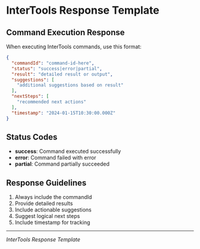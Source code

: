 # InterTools Response Template

## Command Execution Response

When executing InterTools commands, use this format:

```json
{
  "commandId": "command-id-here",
  "status": "success|error|partial",
  "result": "detailed result or output",
  "suggestions": [
    "additional suggestions based on result"
  ],
  "nextSteps": [
    "recommended next actions"
  ],
  "timestamp": "2024-01-15T10:30:00.000Z"
}
```

## Status Codes
- **success**: Command executed successfully
- **error**: Command failed with error
- **partial**: Command partially succeeded

## Response Guidelines
1. Always include the commandId
2. Provide detailed results
3. Include actionable suggestions
4. Suggest logical next steps
5. Include timestamp for tracking

---
*InterTools Response Template*
